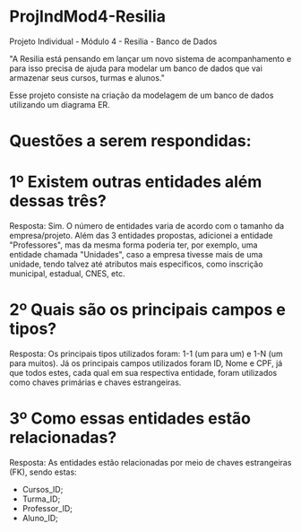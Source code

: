 # ProjIndMod4-Resilia
Projeto Individual - Módulo 4 - Resilia - Banco de Dados

"A Resilia está pensando em lançar um novo sistema de
acompanhamento e para isso precisa de ajuda para modelar um
banco de dados que vai armazenar seus cursos, turmas e alunos."

Esse projeto consiste na criação da modelagem de um banco de dados utilizando um diagrama ER.

# Questões a serem respondidas:

# 1º Existem outras entidades além dessas três?
Resposta: Sim. O número de entidades varia de acordo com o tamanho da empresa/projeto. Além das 3 entidades propostas, adicionei a entidade "Professores", mas da mesma forma poderia ter, por exemplo, uma entidade chamada "Unidades", caso a empresa tivesse mais de uma unidade, tendo talvez até atributos mais especificos, como inscrição municipal, estadual, CNES, etc.

# 2º Quais são os principais campos e tipos?
Resposta: Os principais tipos utilizados foram: 1-1 (um para um) e 1-N (um para muitos). Já os principais campos utilizados foram ID, Nome e CPF, já que todos estes, cada qual em sua respectiva entidade, foram utilizados como chaves primárias e chaves estrangeiras.

# 3º Como essas entidades estão relacionadas?
Resposta: As entidades estão relacionadas por meio de chaves estrangeiras (FK), sendo estas:

- Cursos_ID;
- Turma_ID;
- Professor_ID;
- Aluno_ID;

